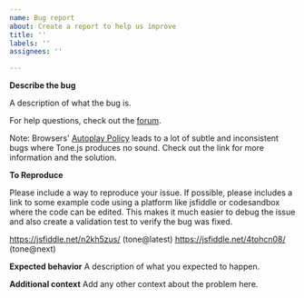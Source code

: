 ```yaml
---
name: Bug report
about: Create a report to help us improve
title: ''
labels: ''
assignees: ''

---
```


**Describe the bug**

A description of what the bug is. 

For help questions, check out the [forum](https://groups.google.com/forum/#!forum/tonejs).

Note: Browsers' [Autoplay Policy](https://github.com/Tonejs/Tone.js/wiki/Autoplay) leads to a lot of subtle and inconsistent bugs where Tone.js produces no sound. Check out the link for more information and the solution.

**To Reproduce**

Please include a way to reproduce your issue. If possible, please includes a link to some example code using a platform like jsfiddle or codesandbox where the code can be edited. This makes it much easier to debug the issue and also create a validation test to verify the bug was fixed. 

https://jsfiddle.net/n2kh5zus/ (tone@latest)
https://jsfiddle.net/4tohcn08/ (tone@next)

**Expected behavior**
A description of what you expected to happen.

**Additional context**
Add any other context about the problem here.
